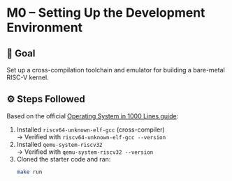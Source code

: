 # M0 – Setting Up the Development Environment

## 🎯 Goal
Set up a cross-compilation toolchain and emulator for building a bare-metal RISC-V kernel.

## ⚙️ Steps Followed
Based on the official [Operating System in 1000 Lines guide](https://operating-system-in-1000-lines.vercel.app/en/01-setting-up-development-environment):

1. Installed `riscv64-unknown-elf-gcc` (cross-compiler)  
   → Verified with `riscv64-unknown-elf-gcc --version`
2. Installed `qemu-system-riscv32`  
   → Verified with `qemu-system-riscv32 --version`
3. Cloned the starter code and ran:
   ```bash
   make run
   ```
